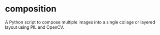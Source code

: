 # composition
A Python script to compose multiple images into a single collage or layered layout using PIL and OpenCV.
